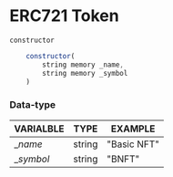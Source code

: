 # ERC721 Token

`constructor`

``` js
    constructor(
        string memory _name, 
        string memory _symbol
    )
```

### Data-type 

| VARIALBLE          | TYPE        | EXAMPLE       |
| ------------------ | ----------- | ------------- |
| __name_            | string      | "Basic NFT"  |
| __symbol_          | string      | "BNFT"         |
